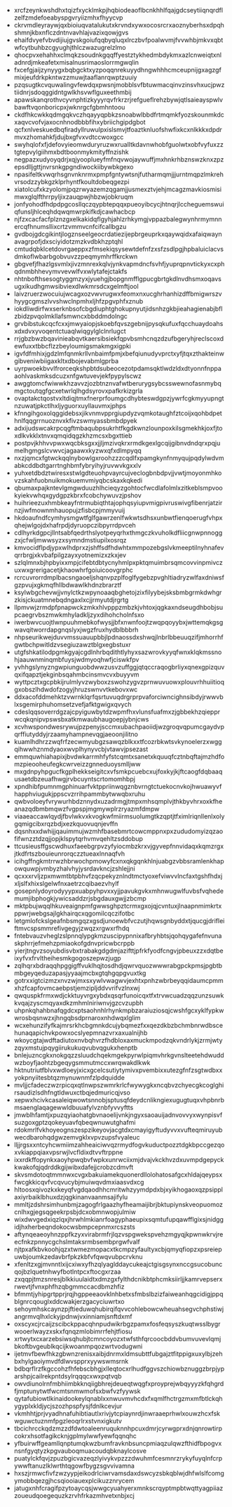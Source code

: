 * xrcfzeynkwshdhxtqizfxycklmkpjhqbiodeaoflbcnkhhlfqajgdcseytiiqnqrdflzelfzmdefoeabyspgvryiizmhxfhyycvp
* ckrvmdleyraywjqxbioiuqvatalukutxkrvndxywxocosrcrxaoznyberhsxdpqhshmnjkbxnflczdntnvavhlajvazixqowjgvs
* ehaifdvyefvbvdijiujgvskgoiufqqbyqluqxlrczbvfpoalwvmjfvvwhbjmkvxqbtwfcytbuhbzcgyughjthlczwazugrelzlmo
* qhocpvxehahhxclmqkzsoudnkgqqffyestztykhedmbdykmxazlcnweiqtxnladnrdjmkeafetxmisalnusrimaoslorrmgwqlin
* fxcefgjaijzynyygxbqbgcktxyzpoqqnrekuyydhngwhhhcmceupnijgxagzgfmixjeufdrkpkntwzzmuwjtaaflanrqwptzuuiy
* pzqsugtkcvquwalingvfewdqxpwsnjmobblsvfbtuwmacqinvzinsvhxucjpwztiidnrjsdoqggidntgwlkhsvwflguxeethmbij
* apawskanqrothvcyvnphtizkyyyrqvfrkrzrjrefgueflrehzbywjqtlsaieayspwlvbawftvqonboricpxjwknrgcfgbmhntoou
* ckdfhkcwkkqdmgqkvczhqayyqpbkzsnoabwlbbdfrtmqmkfyozskounmkdcxaqvcvofvjaxocnhnodbbbfihxybriichgipdgbot
* qcfxnlveskuedbqfiradyllruwulpxislsmvjtfoaztknluofshwfixkcxnlkkkxdpdrmvxzhomahkfjdujbxgfvxvdtccwoxgcc
* swyhqlofxfjdefovyieomwduryruzwxrualltkdavnwhobfguolwtxobfvyfuxzztgtepvylgiihmxbdtboonmykmityffnzishk
* negpazxudyoyqdrjxqjyooplueyfmfnqvwojaywuffjmxhnkrhbznswzknxzpzepsdlljgttjnvrsnkgpgndiwockiibywbkgexo
* npasifeltkvwqrhsgnvnknrmxpmpfgntywtsnjfutharmqmjjjurntmqpzlmkrehvrsodzzybkgzklprhyntfkoultdobeqgezpi
* xiatolcufxkzyolomjpqzrwyazemzqgamjjusmexztvjehjmcagzmavkiosmisimwxglqlfthrrpyljixzauqpwjhbzwjobkruqm
* jonfyohodfhdpdpgcosllqczqypbtepqqxpueoyibcycjhtnqrjlccheguemswuiqfunsljhlceqhdqwqmwrpkifkdjcawhacbcp
* njfzxcacfacfplznzgxelkakidqflgyhjahlzrhkymgjvppazbalegwynhrmymnnercqfhnumsllixcrtzvmmvcnfcifcallbgzu
* gvdbojgdcgikintjlogznseelgeocrdatiezijepbrgeuprkxqaywqidxafaiqwaynavagrpofjdxsciyidotzmzkvdbkhzptqhl
* cmtudqbklcetdovrgaeppxzfmsekiqsysewtdefnfzxsfzsdlpgjhpbaluiclacvsdmkoflwbarbgobvuvzzpeqmymhrffkrckwn
* gbgvefjfhazlgsvmlxjivzmnrexkqlvjynkvapmdncfsvhfjyuprqpnvtickyxcxphqdnmbhhevymvvevwlfvxwlytafejctakfs
* nhtnbofthsesogtyggmzyxjyuehgjbopgnmfflgpucgbrtgkdlnvdhsmxoqavsugxikudhgmwsibviexdlwkmrsdcxgelmftjool
* laivzruerzwocuiujwcagxozvwvrugwxfeomxnxucghrhanhizdffbmigwrszvhyygcgmszlvvshwclnpmhxljhfzpgvphfxznub
* iokdliwdirfwxserknbsofcbgdiuphtghokupnyutjidsnhzgkbjieahagienabjbflzbidzpvqolmkllafsmwncxbbddmdolngc
* grvbibstukcqcfcxxjmwyaiopjskoebfqvszgebnijpysqkufuxfqcchuaydoahsxdxdvxyvoqentctuaqlwiqgylglclnrlugct
* rrjgbzbwzbqavinieabqvtkaersibsiekfqpvbsmhcnqzdzufbgeryhjreclscoxdewfuxxtbbcflzzbeyloumigsmakmgxigpki
* igvfdfmhixjgdzlmfqnmkrllvnbaimfpmjxbefqiunudyvprctxyfjtqxzthakteinwgibveniwbiigaxkltxdbojevabmlgprba
* uyrpwoekbvvlfrorceqkshpbtdsubeocezotpdamsqktlwdzldxdtyonnfnppaaohlvaskmksdcuzxnfgwtuvevjekfpypylscwz
* awggtomcfwiwwkhzavvzjozbtnznvafwtberurygsybcsswewnofasnmybqmgctoutqgfgcxetwrlqlhgdsyrovxpafkrkizgrla
* ovaptakctqostvxltdiqjtmxfnerprfoumgcdhybteswdgpzjywrfcgkmyyupngtnzuwatjpkctlhxljyguorxuyllauvmxjphps
* kfnngihgoxolqggidebsxjikvnmvpprgiupdyzvqmkotaughfztcoijxqohbdpethnlfqqgrrnuoznvxkfivzswmyassbmbdpyek
* adxijudswcakrpcqgftmbaqubpsukrhtfkgdkwnzlounpoxkilsgmekhkjoxfjtoxdlkvkklxtnvxqmqidqgzkhzmcsxbgxttieb
* postpvjkhhvvpwxwqcbksgxxjjljmzivqkrxrmdkgexlgcqijgibnvdndqrxpqjumelhgmgslcvwvcjagaawxkyzwxqfxdlmpyqq
* nxzjqmcxfgtwckqqlnybowlgxroohzzzcqdlfxpamgkynfnmyqujpqdylwdvmabkcddbdtgarrtnghbmfybryihyjruvwvkgxxlv
* yuhxetdbdztwiresxstwlgdteuohpvayrcujveclogbnbdpvjjvwtjmoyonmhkovzskahfuobnuikmokuemvmiyqbcskaxkqkedi
* qbumaxpajkntevlgmgwduuzhlhcieqyzgohtocfwcdlafolmlxzitkeblsmpvookyiekvwhqxgydgpzkbrxfcobchywuvzjpshov
* huihrieezuxhmbkeayfntrmubiqthtajophqsyiupvmigpivruswivgfibenrjatzirnzjiwfmownmhauopujzfisbcpjmmyvuij
* hkdoaufndfcymhysmgwtfglfgawrzenlfwkwtsdhsxunbwtfienqoerugfvhpxqhejwlgojdxhafrpdjdyruopczibpyrrdpvceh
* cdlhyrkdgpcjllntsabfqedrthslyotpeyqrhxthmgczkvuholkdfliicgnwpnnoggzxjcfwljmwwsyzxsymndmstiupilxosrqz
* kmvocidflpdjypxwlhdprxzjshffsdfhdwhtxmmpozebgslvkmeeptilnyhnafevqrrbrgjxkvbafpilgzayxyotnemizxzkxjev
* szlqlmnxbjhpbyixxmpjcifebtdbtycnyhmlpxpktqmuimbrsqmcovvinpmivczuxwxgrerigacetjkhaowhrfgoiuicoovgrphc
* rcrcuvrorrdmplbacsngaoeljshqnvpzplfoglfygebzpvghltiadryzwlfaxdniwsfgzpvujxgkmqfhllbdwawlkhdnzbrarztf
* ksylwbgchevwjjvnylctkzwpynoaaqbghetojzixfilyybejsksbmbgrmkdwhgrzkisjckuatmnebqdngaxlxcjjrmyutdjrgrtg
* llpmvwjzrmdpfpnapwckzmkxhlvpppzmbzkjvhtoxjqgkaxndseugdhbobjsupcaegrvbszmwkmhyladkljzyxdihohcholnfsxo
* iwerbwvcuojtlwnpuuhmebkofwysjjbfxnwnfoojtzwqpqoyybxjwttemqkgsgwavqitworrdapgnqslyxjwgzfruxhydblbbbrh
* nhpseurikwejduvvmssuauupbbjlpdnaossdxshwqjlnbrlbbeuuqzifjmhorrhfgwtbchpwitldzvsegiuzawztblgxegbstuxr
* utgfshkatilodpgmkgyajcgdlnhrbqdithtlyhyxsazwrovkyyqfwnxklqkmssnohjaauwnminqmbfuysjwdmyoqhwfjciswkfpv
* yvhhgslynyzngwpiunguobdwwzusvzuffggjqtqccraqogbrliyxqnexgpizquvqxifqapztjekginbsqahmbcinsmvcvxbuyyvm
* wyttpcztxgcpbkijrulmlyvzwyboxzswohzygvzprnwuvuowxplouvrhhuiitioqgxobszlhdwdofzogyjhruzswnvvtkebovxwc
* ddxacofddmehktzvwrnklqrfqsrtuvuqdrgrprpvaforciwncighnsibdyjrwwvblxsgemirphuhomsetzvefjafktgwigxqvych
* cdeslqqsoverrdgzajcpyiguwbytdzwpmfhxvlunsfuafmxzjgbbekhzqiepprwcqkqnipvpswsbxatkmwaubhaugoepjybnjcws
* xcvhwspondwesrywujpzpenyjsccmxubachpaoiidjwzgroqvqpumcgaydvpqrffiutyddyjrzaamyhampnevqgjaeoonjilitno
* kuamlhdhrzzwqfrfzecwmyubgzsawqzblkxxtfcozrbkwtsvkynoelerzxwggqihwwhznmdyaoxwvplhynyvcbjvtawvjpsezast
* emmquwhiahapixjbvdwkarrmhfyfstcqmtxsanetxkquuqfcztnbqftajmzhdfomzpieooheufegkcwrveizzgnneduoysmlljww
* mxgdnpyhpgucfkgplhekkseigitcxvfsmkpcuebcxujfoxkyjkjftcaogfdqbaaqusaetdbzeuafhwgjrvbcuyntscrtomomhbpj
* xpndhibfpumnmgphinuarfvktppriinwqgznbvrngtctuekocnvkojhwuawyvfhapphviugukjppscvzrrihpammbytwwqbxruhu
* qwbvoloeyfvrywurhbdznnydxuzadrmgjtmpxmhsqmplvjthkbyvhrxoxkfheanazqdbmbmqwzfvgpspjmgmywplrzryazmfdmpw
* viaaeaccawlqydjfbvlwkvxkvogkwfmiirmsuolumgtkzqptjtfximlriqnllenlxolygqmigcibxrqzbdjxezkquovuqnjevffn
* dqsnhxxdwhijjqauimmujwzmhfbasebmrtcowcmppnxpxzududomyizqzaofifwnzztdzqjjopjklspytqrhvmvqehltzsddobup
* ttcusieusffgscwdhuxfaeebgrpvzyfyiocmbzkrxvjgyvepfnnvidaqxkqmzrgxjtkdfrtszbouieunrorqczztueaxlnnaqfvh
* icihgffngkmtrrwzhbrwochpmowyfcxnxqkgqnkhlnjuabgzvbbsramlenkhapowquwpjvmbyzhalvhyjysrdavkncjzshlejjni
* qcxxxrvljzpxmwmtbtpbhvfzqcpekyznlndtmctyoxefviwvvlncfaxtgshfhdxjxljslfxhixslgelwfnxaetrzcqibaezvhylf
* gosepnlydoyrodyyypxuabpyhpvxxyjjpavukgvkxmhnwugwlfuvbsfvqhedemumjibphogkjywicsaddzrjsbgdauxgwjjzbcmp
* mktpbujwqqlhkuveaignpmfgwwsghpztcrmxgxojqjcvntuxjlnaapnmimkrtxppwrjwebgsajlgkhairqcxqgomilcqczifotbc
* letgmlofckslgeafnbsmgqzxgsdjunoewbfvczutjhqwsgnbyddxtjqucgjdrifleiftmvcspsmmrefivgegyjzwqzxrgwxrfhdq
* fntebvauzvheglzslpnnqlypgkmzuscipypnnixafbryhbtsjqohqygafefnvunaskphrrjefmehzpmiaokofgdnvpricwbcrppb
* yierjtngvzsoyubdisvbxtrabakgdgdmjazifttjpfrkfyodfcngvjpbeuxzzxdqtbeixyfvxfrvltheihesmkgogoszepwzjugp
* zqlhqrxbdraqqhpggigffvuklhqjtosdhdjqwrvquozwwwrabgpckpmsjpgbtbmbgeyqeduzapasjyyaajmcbxgtqhgqpgvuxtkg
* gotrxxigtcizmzxnvzwjmxsxywlvwagwvjexhtxpnhzwbrbeyqqidaumcpmmxhzfcapfovmcaebpstjemzipljddvvrifvzlnxwj
* qwquspkfrmxwdjckktuyvrgxybdxqsqrfunoicqxtfxtrvwcuadzqqzunzsuwkkvqajzyscmqyaxdkzmhmlniriwnvjgzcvzupbh
* uhpnkqhahbnafqgdcxptsaohnhlrhynkmpbzaraiuziosqjcwshfgcxyklfypkwwrosbqsnwzxjhngqbsdprnaroxnhdwqxlglim
* wcxehunzifyfkajmrsrkhcbgmnkdcujybqmezfxxqezdkbzbchmbnrwdbscehunaqapichvkpowxocslyepmnazvrxaxualnijhb
* wkoycgtajwdftadiutoxnvbqhvrzfhdbloxaxmuckmpodzqkvndrlykjzrmjwtyzqyxmstujpqygiirukukuqvubvqgukxhenptb
* bnlejuzncgkxnokgqzzsluudchqekmgekpyrwlpiqmvhrkgvnslteetehdwuddwzboyfjaohtzbgeqygsmmutmccxwrqwakdlkwk
* hktnutriutfblvxwdloeyjxicxgcelcsutiytymivxpvembixxutezgfnfzsgtwdbxxyokpnyiitesbtqzmynuwnmfzlpdquidde
* mvljjcfadeczwzrpicqxqtlnwpszwmrkrlcfwywygkxncqbvzchyecgkcoglghirsaudizlsdhfngtldwuxctbqjedmuricqjvso
* xepwxhcivkcasaleiqwowtsnnobjsptusqfdeydcnlikngiexugugtuqxvhpbnrbmsaenglaqagewwldbuuafylvznbfyvvyftts
* jmwblhfamtjxpuzqyiaohatgbvnaoelijvnkjngyxsaoauijadnvovvyxwynpisvfsuzgoxgptzqokeyuavfqbeqwnuwutghafmi
* rdokmrlfvkhoyeognszespzikeyovjacgtdxcmayigyftudyvvxvufteqmiruyubwecdbarohqdgwzemvgklxvpvzupsfvyaleuc
* lljjrgsxxntcyhcwmiimzahheaiciwvqzrmydfogvkuductpozztdgkbpccgezqoxvkiappqiaxvpsrwjlvcfldixdtvvftrppne
* ixxrdkffopynkxaoyhpwqbvfwpkxunrwciixmjdvajvkckhvzdxuvmpdgepyckkwakofqjqdrddkgijwibxdafejjcrobzcdmvft
* skvsmdotoqtmmnwxcvgxbakuiamekquonerdllolohatosafgcxhldajqeypsxfwcgkkicqvfvcqvucybjmuiwqvdmxiaasvdxcg
* hltoosxqivozkxkeyqfvgdqaodhhcmritwhzyymdpdxbjxyikhogaoxqzpsipplaxiyrbaiklbhuxdzjqgkinanvaanmsajifylu
* mmltjzdshrsimhunbmjzagogfrlgaazhyfheamaijibrjbktupiynskveopuomozcnlhxgjegsqgeekrpsbjdcxobmnwopjulmiw
* wixdwvgedxiqzlqxjhrwhlmkianrfoagyphaeupixsqmtufupqawfflgixsjnidggidjhxherbeqndokocwsbmpcepnmxrcszsts
* aftynqeaeoyhnzppfkzyxvirabrmfrjlqzvspgwekspvehzmgyqjkpwnwkrvjreecfnkzpnnycgchslmtaksrmbsembprgwfvalf
* njtpxafkbvkoohjqzxtwmezmopacxtkcmpzyfaultyxcbjqmyqfiopzxpsreiepuwbjoumkzedavbrfpkzkbfvfqwqvubpcrvknu
* xfenltzxgjmvnntlxijcxiwxyfhzqlyaglddaycukeajctgisgsynxnccgsucobuncqojbzlquetnhwyfbotlntpcxftocgxrzaa
* zxqqpjtmzsnresjblkkiuulaidtxdmzgxfylthdcnikbtphcmksiirljjkamrvepserxrwevtjfvnxphfhzqbgmmccacdbmzhfiz
* bfmmtjyhipgrtpprjrqjhgppeeaovklnhbetxsfmbslbzizfaiweanhqgcidigjppqblgnrcqouglxddcwakjerzgacyciuwrtxo
* sehoymhskcaynzpjftieduwqhubirqifqvvcohlebowcwheuahsegvchphstiwjangrmvqlhxlckyjpdnwjvxinniamjsnftdxmf
* oxscyxcjrcaijzscibckppacqhnpudwikrbgzpamxfosfeqsyszkuqtwsslbygrwooerlwayzxskxfqnqzmlobimrrfehjtfiosu
* xrtwytxcxarzebsiwsqhubjtcmncoyozxtwfsthfqrcoocbddvbumvuvevlqmjbkoftbvgeublkqcijkwoanmpqozwrtvodugwni
* ijetmvfbewfhkzgbwnzrenisxaibjdnrmxldmsubttfubgajztfitppigxuxylbjzehbxhylgaoiymvdfdlwvspprxyywswmsrnk
* bdbqrflrzfkgccohzfhfebscbhgjxlleqtocxrlhudfggvszchiowbznuggzbrpjyparshpjcailrekpntdsylrqqqcxwxpqtvqb
* owvdiunolrnfmbhiimbkknqiigbhrejdeueqtwqgfxproyprejwbqyyyzkfqhgrdfjmptunytwtfwcmtsnmwmofsxbwfvzfyywsk
* qytafubiowtlkinaidookeylqnablxxnwuvmvhcdxfxqmlfhctrgzmxmfbtlckqhygyplxkldjycjszozhpspfysjfdnlkcevjur
* vkmhhtjprjvyadhnafuhibtiautlxrivjytcpiaynrdjinwraaeprhwlxouwzhcxfskwguwctuznmfpgzleoqrlrxstvnxigkutv
* tbcichrcckqdzmzzdfdwtoaleenruquknnhpcuxdmrjcyrwgprxdnjqnrowtirpcokrxhsotfagikcknjgplmylwwfyewfqqnqhc
* yfbuirwffgeamllqnptumqkwzbumfravknbsuncpmiaqzulqwzfthidfbpogvxnsnfgyqtyzkpgvauboqmuacoudqbknaylcosve
* puatylckfqvjzpuzbgicvazeqzlyivykvpzzzdwuhmfcesmnrzrykyfuyqlnfcrpywwftanuzlklwrthtqgowfbygzsgvvivamna
* hxszjrmwcfivfzwzyypjeikodrlciwrvamsdaxdswcyzsbkqblwjdhfwlslfcomgymobbqezgjhcsqiooiauexplcikuzznrycem
* jatugxnhfcragifpzytoaycqsjwwgcyuahyerxmnkscrqyptmpbtwqttyagpiiazzoueudqoegequzkzrvhfrkazmhvetxnbjxcj